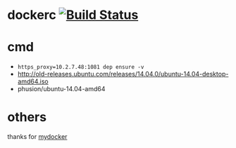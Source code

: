 # dockerc [![Build Status](https://travis-ci.com/exfly/dockerc.svg?branch=master)](https://travis-ci.com/exfly/dockerc)

# cmd
* `https_proxy=10.2.7.48:1081 dep ensure -v`
* http://old-releases.ubuntu.com/releases/14.04.0/ubuntu-14.04-desktop-amd64.iso
* phusion/ubuntu-14.04-amd64

# others 
thanks for [mydocker](github.com/xianlubird/mydocker)
